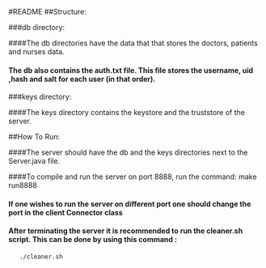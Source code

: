 #README
##Structure:

###db directory:

####The db directories have the data that that stores the doctors, patients and nurses data.

#### The db also contains the auth.txt file. This file stores the username, uid ,hash and salt for each user (in that order).

###keys directory:

####The keys directory contains the keystore and the truststore of the server.


##How To Run:

####The server should have the db and the keys directories next to the Server.java file.

####To compile and run the server on port 8888, run the command: 
       make run8888

#### If one wishes to run the server on different port one should change the port in the client Connector class

#### After terminating the server it is recommended to run the cleaner.sh script. This can be  done by using this command :
       ./cleaner.sh
       

